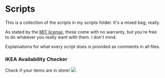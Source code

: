 # Scripts
This is a collection of the scripts in my scripts folder. It's a mixed bag, really.

As stated by the [MIT license](https://github.com/Mnpn03/Scripts/blob/master/LICENSE), these come with no warranty, but you're free to do whatever you really want with them. I don't mind.

Explainations for what every script does is provided as comments in all files.

### IKEA Availability Checker
Check if your items are in store!
![](https://i.imgur.com/0NPROBK.png)
